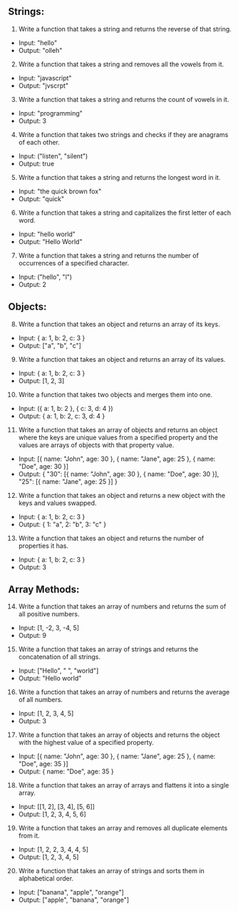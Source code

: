 ## Strings:

1. Write a function that takes a string and returns the reverse of that string.

- Input: "hello"
- Output: "olleh"

2. Write a function that takes a string and removes all the vowels from it.

- Input: "javascript"
- Output: "jvscrpt"

3. Write a function that takes a string and returns the count of vowels in it.

- Input: "programming"
- Output: 3

4. Write a function that takes two strings and checks if they are anagrams of each other.

- Input: ("listen", "silent")
- Output: true

5. Write a function that takes a string and returns the longest word in it.

- Input: "the quick brown fox"
- Output: "quick"

6. Write a function that takes a string and capitalizes the first letter of each word.

- Input: "hello world"
- Output: "Hello World"

7. Write a function that takes a string and returns the number of occurrences of a specified character.

- Input: ("hello", "l")
- Output: 2

## Objects:

8. Write a function that takes an object and returns an array of its keys.

- Input: { a: 1, b: 2, c: 3 }
- Output: ["a", "b", "c"]

9. Write a function that takes an object and returns an array of its values.

- Input: { a: 1, b: 2, c: 3 }
- Output: [1, 2, 3]

10. Write a function that takes two objects and merges them into one.

- Input: ({ a: 1, b: 2 }, { c: 3, d: 4 })
- Output: { a: 1, b: 2, c: 3, d: 4 }

11. Write a function that takes an array of objects and returns an object where the keys are unique values from a specified property and the values are arrays of objects with that property value.

- Input: [{ name: "John", age: 30 }, { name: "Jane", age: 25 }, { name: "Doe", age: 30 }]
- Output: { "30": [{ name: "John", age: 30 }, { name: "Doe", age: 30 }], "25": [{ name: "Jane", age: 25 }] }

12. Write a function that takes an object and returns a new object with the keys and values swapped.

- Input: { a: 1, b: 2, c: 3 }
- Output: { 1: "a", 2: "b", 3: "c" }

13. Write a function that takes an object and returns the number of properties it has.

- Input: { a: 1, b: 2, c: 3 }
- Output: 3

## Array Methods:

14. Write a function that takes an array of numbers and returns the sum of all positive numbers.

- Input: [1, -2, 3, -4, 5]
- Output: 9

15. Write a function that takes an array of strings and returns the concatenation of all strings.

- Input: ["Hello", " ", "world"]
- Output: "Hello world"

16. Write a function that takes an array of numbers and returns the average of all numbers.

- Input: [1, 2, 3, 4, 5]
- Output: 3

17. Write a function that takes an array of objects and returns the object with the highest value of a specified property.

- Input: [{ name: "John", age: 30 }, { name: "Jane", age: 25 }, { name: "Doe", age: 35 }]
- Output: { name: "Doe", age: 35 }

18. Write a function that takes an array of arrays and flattens it into a single array.

- Input: [[1, 2], [3, 4], [5, 6]]
- Output: [1, 2, 3, 4, 5, 6]

19. Write a function that takes an array and removes all duplicate elements from it.

- Input: [1, 2, 2, 3, 4, 4, 5]
- Output: [1, 2, 3, 4, 5]

20. Write a function that takes an array of strings and sorts them in alphabetical order.

- Input: ["banana", "apple", "orange"]
- Output: ["apple", "banana", "orange"]
